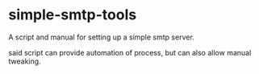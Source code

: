 # simple-smtp-tools
A script and manual for setting up a simple smtp server.

said script can provide automation of process, but can also allow manual tweaking.
